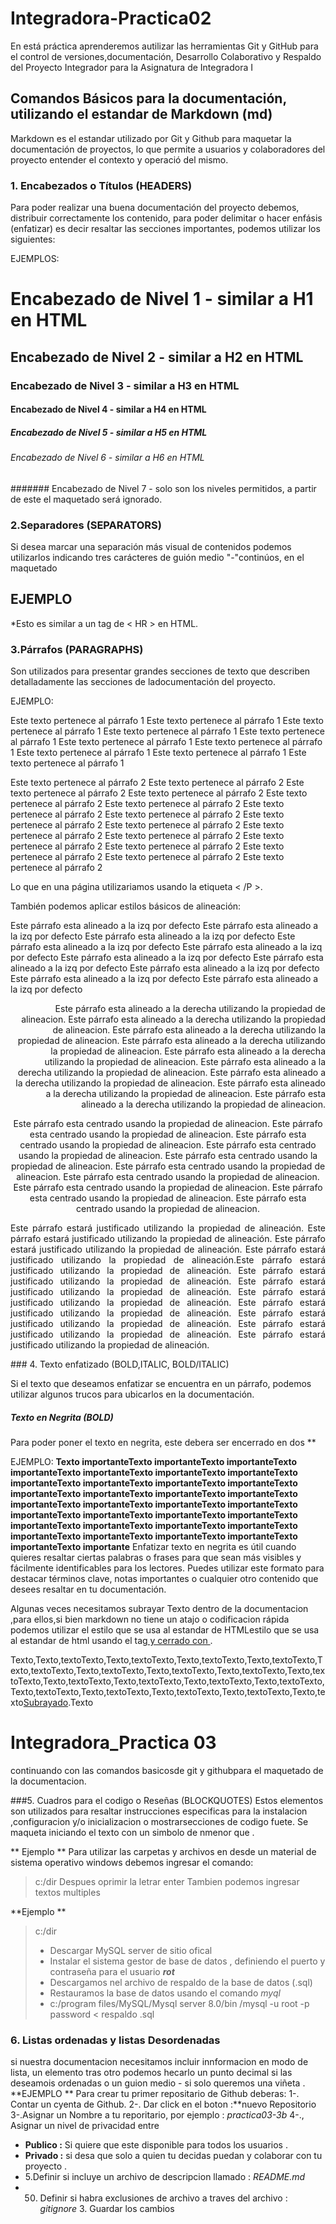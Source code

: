 # Integradora-Practica02

En está práctica aprenderemos autilizar las herramientas Git y GitHub para el control de versiones,documentación, Desarrollo Colaborativo y Respaldo del Proyecto Integrador para la Asignatura de Integradora I

## Comandos Básicos para la documentación, utilizando el estandar de Markdown (md)
Markdown es el estandar utilizado por Git y Github para maquetar la documentación de proyectos, lo que permite 
a usuarios y colaboradores del proyecto entender el contexto y operació del mismo.
### 1. Encabezados o Títulos (HEADERS)
Para poder realizar una buena documentación del proyecto debemos, distribuir correctamente los contenido, para poder delimitar o hacer enfásis (enfatizar) es decir resaltar las secciones importantes, podemos utilizar los siguientes:

EJEMPLOS:
# Encabezado de Nivel 1 - similar a H1 en HTML
## Encabezado de Nivel 2 - similar a H2 en HTML
### Encabezado de Nivel 3 - similar a H3 en HTML
#### Encabezado de Nivel 4 - similar a H4 en HTML
##### Encabezado de Nivel 5 - similar a H5 en HTML
###### Encabezado de Nivel 6 - similar a H6 en HTML
####### Encabezado de Nivel 7 - solo son los niveles permitidos, a partir de este el maquetado será ignorado.


### 2.Separadores (SEPARATORS)
Si desea marcar una separación más visual de contenidos podemos utilizarlos indicando tres carácteres de guión medio "-"continúos, en el maquetado


EJEMPLO
---
*Esto es similar a un tag de < HR > en HTML.

### 3.Párrafos (PARAGRAPHS)
Son utilizados para presentar grandes secciones de texto que describen detalladamente las secciones de ladocumentación del proyecto. 

EJEMPLO:
<p>Este texto pertenece al párrafo 1 Este texto pertenece al párrafo 1 Este texto pertenece al párrafo 1
Este texto pertenece al párrafo 1 Este texto pertenece al párrafo 1 Este texto pertenece al párrafo 1
Este texto pertenece al párrafo 1 Este texto pertenece al párrafo 1 Este texto pertenece al párrafo 1
Este texto pertenece al párrafo 1

Este texto pertenece al párrafo 2 Este texto pertenece al párrafo 2 Este texto pertenece al párrafo 2
Este texto pertenece al párrafo 2 Este texto pertenece al párrafo 2 Este texto pertenece al párrafo 2 
Este texto pertenece al párrafo 2 Este texto pertenece al párrafo 2 Este texto pertenece al párrafo 2
Este texto pertenece al párrafo 2 Este texto pertenece al párrafo 2 Este texto pertenece al párrafo 2
Este texto pertenece al párrafo 2 Este texto pertenece al párrafo 2 Este texto pertenece al párrafo 2
Este texto pertenece al párrafo 2 Este texto pertenece al párrafo 2

Lo que en una página utilizariamos usando la etiqueta < /P >.

También podemos aplicar estilos básicos de alineación:

Este párrafo esta alineado a la izq por defecto Este párrafo esta alineado a la izq por defecto Este párrafo esta alineado a la izq por defecto
Este párrafo esta alineado a la izq por defecto Este párrafo esta alineado a la izq por defecto Este párrafo esta alineado a la izq por defecto
Este párrafo esta alineado a la izq por defecto Este párrafo esta alineado a la izq por defecto Este párrafo esta alineado a la izq por defecto
Este párrafo esta alineado a la izq por defecto
<p align="right">
Este párrafo esta alineado a la derecha utilizando la propiedad de alineacion. Este párrafo esta alineado a la derecha utilizando la propiedad de alineacion.
Este párrafo esta alineado a la derecha utilizando la propiedad de alineacion. Este párrafo esta alineado a la derecha utilizando la propiedad de alineacion. Este párrafo esta alineado a la derecha utilizando la propiedad de alineacion. Este párrafo esta alineado a la derecha utilizando la propiedad de alineacion. Este párrafo esta alineado a la derecha utilizando la propiedad de alineacion. Este párrafo esta alineado a la derecha utilizando la propiedad de alineacion. Este párrafo esta alineado a la derecha utilizando la propiedad de alineacion.
</p>

<p align="center">
Este párrafo esta centrado usando la propiedad de alineacion.  Este párrafo esta centrado usando la propiedad de alineacion.  Este párrafo esta centrado usando la propiedad de alineacion.  Este párrafo esta centrado usando la propiedad de alineacion. Este párrafo esta centrado usando la propiedad de alineacion.  Este párrafo esta centrado usando la propiedad de alineacion.  Este párrafo esta centrado usando la propiedad de alineacion.  Este párrafo esta centrado usando la propiedad de alineacion. Este párrafo esta centrado usando la propiedad de alineacion.  Este párrafo esta centrado usando la propiedad de alineacion. 
</p>

<p align="justify">
Este párrafo estará justificado utilizando la propiedad de alineación. Este párrafo estará justificado utilizando la propiedad de alineación. Este párrafo estará justificado utilizando la propiedad de alineación. Este párrafo estará justificado utilizando la propiedad de alineación.Este párrafo estará justificado utilizando la propiedad de alineación. Este párrafo estará justificado utilizando la propiedad de alineación. Este párrafo estará justificado utilizando la propiedad de alineación. Este párrafo estará justificado utilizando la propiedad de alineación. Este párrafo estará justificado utilizando la propiedad de alineación. Este párrafo estará justificado utilizando la propiedad de alineación. Este párrafo estará justificado utilizando la propiedad de alineación. Este párrafo estará justificado utilizando la propiedad de alineación.
</p>
### 4. Texto enfatizado (BOLD,ITALIC, BOLD/ITALIC)

Si el texto que deseamos enfatizar se encuentra en un párrafo, podemos utilizar algunos trucos para ubicarlos en la documentación.

##### Texto en Negrita (BOLD)
Para poder poner el texto en negrita, este debera ser encerrado en dos **

EJEMPLO:
**Texto importante****Texto importante****Texto importante****Texto importante****Texto importante****Texto importante****Texto importante****Texto importante****Texto importante****Texto importante****Texto importante****Texto importante****Texto importante****Texto importante****Texto importante****Texto importante****Texto importante****Texto importante****Texto importante****Texto importante****Texto importante****Texto importante****Texto importante****Texto importante****Texto importante****Texto importante****Texto importante****Texto importante****Texto importante****Texto importante****Texto importante****Texto importante****Texto importante**
Enfatizar texto en negrita es útil cuando quieres resaltar ciertas palabras o frases para que sean más visibles y fácilmente identificables para los lectores. Puedes utilizar este formato para destacar términos clave, notas importantes o cualquier otro contenido que desees resaltar en tu documentación.



Algunas veces necesitamos subrayar Texto dentro de la documentacion ,para ellos,si bien markdown no tiene un atajo o codificacion rápida podemos utilizar el estilo que se usa al estandar de HTMLestilo que se usa al estandar de html  usando el tag<ins> y cerrado con </ins>.

Texto,Texto,textoTexto,Texto,textoTexto,Texto,textoTexto,Texto,textoTexto,Texto,textoTexto,Texto,textoTexto,Texto,textoTexto,Texto,textoTexto,Texto,textoTexto,Texto,textoTexto,Texto,textoTexto,Texto,textoTexto,Texto,textoTexto,Texto,textoTexto,Texto,textoTexto,Texto,textoTexto,Texto,textoTexto,Texto,texto<ins>Subrayado</ins>.Texto

# Integradora_Practica 03
continuando con las comandos basicosde git y githubpara el maquetado de la documentacion.

###5. Cuadros para el codigo o Reseñas (BLOCKQUOTES)
Estos elementos son utilizados para resaltar instrucciones especificas para la instalacion ,configuracion y/o inicializacion o mostrarsecciones de codigo fuete. Se maqueta iniciando el texto con un simbolo de nmenor que .

** Ejemplo **
Para utilizar las carpetas y archivos en desde un material de sistema operativo windows debemos ingresar el comando:
>c:/dir
Despues oprimir la letrar enter
Tambien podemos ingresar  textos multiples

**Ejemplo **
>c:/dir
>- Descargar MySQL server de sitio ofical
>- Instalar el sistema gestor de base de datos ,  definiendo el puerto y contraseña para el usuario ***rot***
>- Descargamos nel archivo de respaldo de la base de datos (.sql)
>- Restauramos la base de datos usando el comando *myql*
>- c:/program files/MySQL/Mysql server 8.0/bin /mysql -u root  -p password \< respaldo .sql
### 6. Listas ordenadas y listas Desordenadas 
si nuestra documentacion necesitamos incluir innformacion en modo de lista, un elemento tras otro podemos hecarlo un punto decimal si las deseamois ordenadas o un guion medio - si solo queremos una viñeta .
**EJEMPLO **
Para crear tu primer  repositario de Github deberas:
1-. Contar un cyenta de Github.
2-. Dar click en el boton :**nuevo Repositorio 
3-.Asignar un Nombre a tu reporitario, por ejemplo : *practica03-3b*
4-., Asignar un nivel de privacidad entre 
- **Publico :** Si quiere que este disponible para todos los usuarios .
- **Privado :** si desa que solo a quien tu decidas puedan y colaborar con tu proyecto .
- 5.Definir si incluye un archivo de descripcion llamado : *README.md*
- 50. Definir si habra exclusiones de archivo a traves del archivo : *gitignore*
      3. Guardar los cambios 
